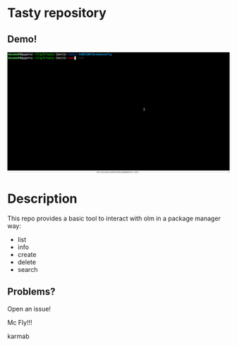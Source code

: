 # Tasty repository

## Demo!

![](tasty.gif)

# Description

This repo provides a basic tool to interact with olm in a package manager way:

- list
- info
- create
- delete
- search

## Problems?

Open an issue!

Mc Fly!!!

karmab
